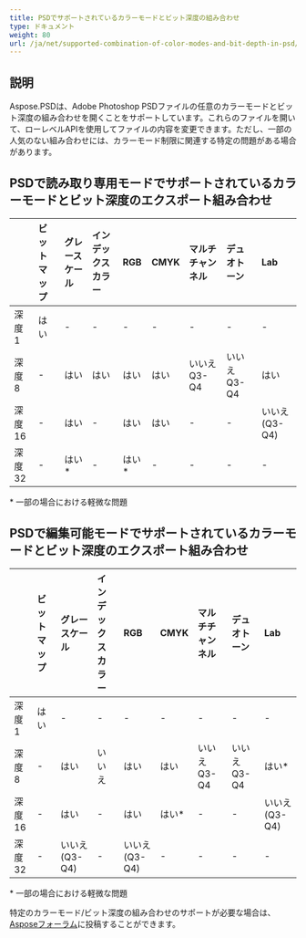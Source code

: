 ```yaml
---
title: PSDでサポートされているカラーモードとビット深度の組み合わせ
type: ドキュメント
weight: 80
url: /ja/net/supported-combination-of-color-modes-and-bit-depth-in-psd/
---
```


## **説明**
Aspose.PSDは、Adobe Photoshop PSDファイルの任意のカラーモードとビット深度の組み合わせを開くことをサポートしています。これらのファイルを開いて、ローレベルAPIを使用してファイルの内容を変更できます。ただし、一部の人気のない組み合わせには、カラーモード制限に関連する特定の問題がある場合があります。

## **PSDで読み取り専用モードでサポートされているカラーモードとビット深度のエクスポート組み合わせ**

| | ビットマップ | グレースケール | インデックスカラー | RGB | CMYK | マルチチャンネル | デュオトーン | Lab |
| :- | :- | :- | :- | :- | :- | :- | :- | :- |
| 深度1 | はい[](https://issue.kharkov.dynabic.com/issues/PSDNET-283) | - | - | - | - | - | - | - |
| 深度8 | - | はい | はい | はい | はい | いいえ Q3-Q4 | いいえ Q3-Q4 | はい[](https://issue.kharkov.dynabic.com/issues/PSDNET-290) |
| 深度16 | - | はい | - | はい | はい | -[](https://issue.kharkov.dynabic.com/issues/PSDNET-287) | - | いいえ (Q3-Q4) |
| 深度32 | - | はい*[](https://issue.kharkov.dynabic.com/issues/PSDNET-125) | - | はい* | -[](https://issue.kharkov.dynabic.com/issues/PSDNET-285) | -[](https://issue.kharkov.dynabic.com/issues/PSDNET-288) | - | - |
\* 一部の場合における軽微な問題

## **PSDで編集可能モードでサポートされているカラーモードとビット深度のエクスポート組み合わせ**

| | ビットマップ | グレースケール | インデックスカラー | RGB | CMYK | マルチチャンネル | デュオトーン | Lab |
| :- | :- | :- | :- | :- | :- | :- | :- | :- |
| 深度1 | はい | - | - | - | - | - | - | - |
| 深度8 | - | はい | いいえ | はい | はい | いいえ Q3-Q4 | いいえ Q3-Q4 | はい* |
| 深度16 | - | はい | - | はい | はい* | - | - | いいえ (Q3-Q4) |
| 深度32 | - | いいえ (Q3-Q4) | - | いいえ (Q3-Q4) | - | - | - | - |
\* 一部の場合における軽微な問題

特定のカラーモード/ビット深度の組み合わせのサポートが必要な場合は、[Asposeフォーラム](https://forum.aspose.com/c/psd)に投稿することができます。
